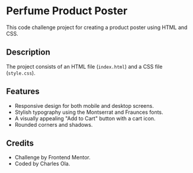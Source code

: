# Perfume Product Poster

This code challenge project for creating a product poster using HTML and CSS. 

## Description

The project consists of an HTML file (`index.html`) and a CSS file (`style.css`). 

## Features

- Responsive design for both mobile and desktop screens.
- Stylish typography using the Montserrat and Fraunces fonts.
- A visually appealing "Add to Cart" button with a cart icon.
- Rounded corners and shadows.


## Credits

- Challenge by Frontend Mentor. 
- Coded by Charles Ola.
